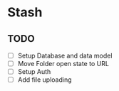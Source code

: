 # Stash

## TODO

- [ ] Setup Database and data model
- [ ] Move Folder open state to URL
- [ ] Setup Auth
- [ ] Add file uploading
